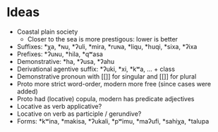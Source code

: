 # Ideas

- Coastal plain society
    - Closer to the sea is more prestigous: lower is better
- Suffixes: \*χa, \*ɴu, \*ʔuli, \*mira, \*ruɴa, \*liqu, \*huqi, \*sixa, \*ʔixa
- Prefixes: \*ʔuɴu, \*hila, \*qʷasa
- Demonstrative: \*ha, \*ʔusa, \*ʔahu
- Derivational agentive suffix: \*ʔuki, \*xi, \*kʷa, ... + class
- Demonstrative pronoun with [[<one-num-1>]] for singular and [[<ones-1>]] for plural
- Proto more strict word-order, modern more free (since cases were added)
- Proto had (locative) copula, modern has predicate adjectives
- Locative as verb applicative?
- Locative on verb as participle / gerundive?
- Forms: \*kʷina, \*makisa, \*ʔukali, \*pʷimu, \*maʔufi, \*sahiχa, \*talupa

